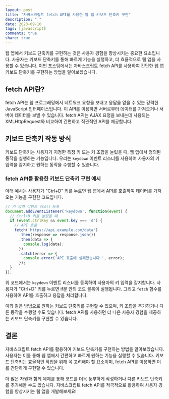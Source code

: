```yaml
---
layout: post
title: "자바스크립트 fetch API를 사용한 웹 앱 키보드 단축키 구현"
description: " "
date: 2023-09-10
tags: [javascript]
comments: true
share: true
---
```


웹 앱에서 키보드 단축키를 구현하는 것은 사용자 경험을 향상시키는 중요한 요소입니다. 사용자는 키보드 단축키를 통해 빠르게 기능을 실행하고, 더 효율적으로 웹 앱을 사용할 수 있습니다. 이번 포스팅에서는 자바스크립트 fetch API를 사용하여 간단한 웹 앱 키보드 단축키를 구현하는 방법을 알아보겠습니다.

## fetch API란?

fetch API는 웹 프로그래밍에서 네트워크 요청을 보내고 응답을 얻을 수 있는 강력한 JavaScript 인터페이스입니다. 이 API를 이용하면 서버로부터 데이터를 가져오거나 서버에 데이터를 보낼 수 있습니다. fetch API는 AJAX 요청을 보내는데 사용되는 XMLHttpRequest와 비교하여 간편하고 직관적인 API를 제공합니다.

## 키보드 단축키 작동 방식

키보드 단축키는 사용자가 지정한 특정 키 또는 키 조합을 눌렀을 때, 웹 앱에서 정의된 동작을 실행하는 기능입니다. 우리는 `keydown` 이벤트 리스너를 사용하여 사용자의 키 입력을 감지하고 원하는 동작을 수행할 수 있습니다.

### fetch API를 활용한 키보드 단축키 구현 예시

아래 예시는 사용자가 "Ctrl+D" 키를 누르면 웹 앱에서 API를 호출하여 데이터를 가져오는 기능을 구현한 코드입니다.

```javascript
// 키 입력 이벤트 리스너 등록
document.addEventListener('keydown', function(event) {
  // Ctrl+D 키를 눌렀을 때
  if (event.ctrlKey && event.key === 'd') {
    // API 호출
    fetch('https://api.example.com/data')
      .then(response => response.json())
      .then(data => {
        console.log(data);
      })
      .catch(error => {
        console.error('API 호출에 실패했습니다.', error);
      });
  }
});
```

위 코드에서는 `keydown` 이벤트 리스너를 등록하여 사용자의 키 입력을 감지합니다. 사용자가 "Ctrl+D" 키를 누르면 if문 안의 코드 블록이 실행됩니다. 그리고 `fetch` 함수를 사용하여 API를 호출하고 응답을 처리합니다.

이와 같은 방법으로 원하는 키보드 단축키를 구현할 수 있으며, 키 조합을 추가하거나 다른 동작을 수행할 수도 있습니다. fetch API를 사용하면 더 나은 사용자 경험을 제공하는 키보드 단축키를 구현할 수 있습니다.

## 결론

자바스크립트 fetch API를 활용하여 키보드 단축키를 구현하는 방법을 알아보았습니다. 사용자는 이를 통해 웹 앱에서 간편하고 빠르게 원하는 기능을 실행할 수 있습니다. 키보드 단축키는 효율적인 작업을 위해 꼭 고려해야 할 요소이며, fetch API를 이용하면 이를 간단하게 구현할 수 있습니다.

더 많은 자원과 함께 예제를 통해 코드를 더욱 풍부하게 작성하거나 다른 키보드 단축키를 추가해볼 수도 있습니다. 자바스크립트 fetch API를 적극적으로 활용하여 사용자 경험을 향상시키는 웹 앱을 개발해보세요!